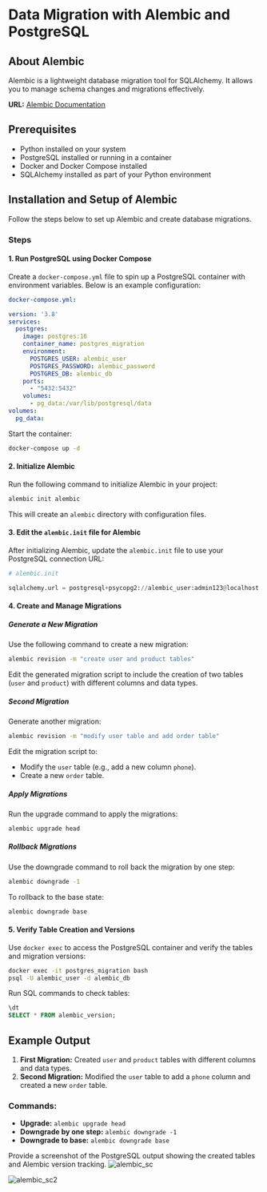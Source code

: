# Data Migration with Alembic and PostgreSQL

## About Alembic
Alembic is a lightweight database migration tool for SQLAlchemy. It allows you to manage schema changes and migrations effectively.

**URL:** [Alembic Documentation](https://alembic.sqlalchemy.org/en/latest/)

## Prerequisites
- Python installed on your system
- PostgreSQL installed or running in a container
- Docker and Docker Compose installed
- SQLAlchemy installed as part of your Python environment

## Installation and Setup of Alembic
Follow the steps below to set up Alembic and create database migrations.

### Steps

#### 1. Run PostgreSQL using Docker Compose
Create a `docker-compose.yml` file to spin up a PostgreSQL container with environment variables. Below is an example configuration:

```yaml
docker-compose.yml:

version: '3.8'
services:
  postgres:
    image: postgres:16
    container_name: postgres_migration
    environment:
      POSTGRES_USER: alembic_user
      POSTGRES_PASSWORD: alembic_password
      POSTGRES_DB: alembic_db
    ports:
      - "5432:5432"
    volumes:
      - pg_data:/var/lib/postgresql/data
volumes:
  pg_data:
```

Start the container:
```bash
docker-compose up -d
```

#### 2. Initialize Alembic
Run the following command to initialize Alembic in your project:

```bash
alembic init alembic
```
This will create an `alembic` directory with configuration files.

#### 3. Edit the `alembic.init` file for Alembic
After initializing Alembic, update the `alembic.init` file to use your PostgreSQL connection URL:

```python
# alembic.init

sqlalchemy.url = postgresql+psycopg2://alembic_user:admin123@localhost:5432/alembic_db
```

#### 4. Create and Manage Migrations

##### Generate a New Migration
Use the following command to create a new migration:
```bash
alembic revision -m "create user and product tables"
```

Edit the generated migration script to include the creation of two tables (`user` and `product`) with different columns and data types.

##### Second Migration
Generate another migration:
```bash
alembic revision -m "modify user table and add order table"
```

Edit the migration script to:
- Modify the `user` table (e.g., add a new column `phone`).
- Create a new `order` table.

##### Apply Migrations
Run the upgrade command to apply the migrations:
```bash
alembic upgrade head
```

##### Rollback Migrations
Use the downgrade command to roll back the migration by one step:
```bash
alembic downgrade -1
```

To rollback to the base state:
```bash
alembic downgrade base
```

#### 5. Verify Table Creation and Versions
Use `docker exec` to access the PostgreSQL container and verify the tables and migration versions:

```bash
docker exec -it postgres_migration bash
psql -U alembic_user -d alembic_db
```

Run SQL commands to check tables:
```sql
\dt
SELECT * FROM alembic_version;
```

## Example Output
1. **First Migration:** Created `user` and `product` tables with different columns and data types.
2. **Second Migration:** Modified the `user` table to add a `phone` column and created a new `order` table.

### Commands:
- **Upgrade:** `alembic upgrade head`
- **Downgrade by one step:** `alembic downgrade -1`
- **Downgrade to base:** `alembic downgrade base`

Provide a screenshot of the PostgreSQL output showing the created tables and Alembic version tracking.
![alembic_sc](https://github.com/user-attachments/assets/192a9ed8-7c2d-4cef-9ef5-7fddde94e4b2)

![alembic_sc2](https://github.com/user-attachments/assets/9aeee965-2eb5-4110-8bf8-b7d561114dc9)
